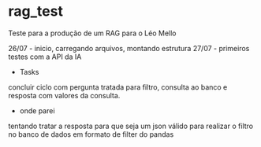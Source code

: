 # rag_test
Teste para a produção de um RAG para o Léo Mello

26/07 - inicio, carregando arquivos, montando estrutura
27/07 - primeiros testes com a API da IA


* Tasks

concluir ciclo com pergunta tratada para filtro, consulta ao banco e resposta com valores da consulta.



- onde parei

tentando tratar a resposta para que seja um json válido para realizar o filtro no banco de dados em formato de filter do pandas

